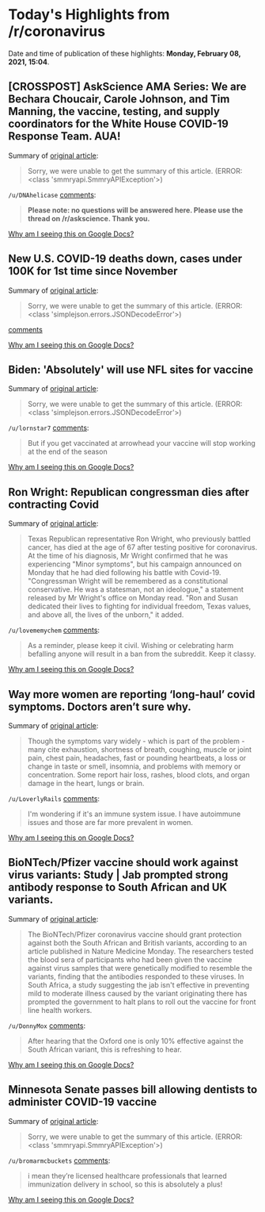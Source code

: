 # Today's Highlights from /r/coronavirus

Date and time of publication of these highlights: **Monday, February 08, 2021, 15:04**.

## [CROSSPOST] AskScience AMA Series: We are Bechara Choucair, Carole Johnson, and Tim Manning, the vaccine, testing, and supply coordinators for the White House COVID-19 Response Team. AUA!

Summary of [original article](/r/askscience/comments/lfacyi/askscience_ama_series_we_are_bechara_choucair/):

> Sorry, we were unable to get the summary of this article. (ERROR: <class 'smmryapi.SmmryAPIException'>)

`/u/DNAhelicase` [comments](https://www.reddit.com/r/Coronavirus/comments/lfdjju/crosspost_askscience_ama_series_we_are_bechara/):

> **Please note: no questions will be answered here. Please use the thread on /r/askscience. Thank you.**

[Why am I seeing this on Google Docs?](https://docs.google.com/document/d/1Dc6We63vOXIZsc0op-Bt4abqkYjXzOigalQqFxmvvbM/edit?usp=sharing)

## New U.S. COVID-19 deaths down, cases under 100K for 1st time since November

Summary of [original article](https://www.upi.com/Top_News/US/2021/02/08/New-US-COVID-19-deaths-down-cases-under-100K-for-1st-time-since-November/8431612785426/):

> Sorry, we were unable to get the summary of this article. (ERROR: <class 'simplejson.errors.JSONDecodeError'>)

[comments](https://www.reddit.com/r/Coronavirus/comments/lfau20/new_us_covid19_deaths_down_cases_under_100k_for/)

[Why am I seeing this on Google Docs?](https://docs.google.com/document/d/1Dc6We63vOXIZsc0op-Bt4abqkYjXzOigalQqFxmvvbM/edit?usp=sharing)

## Biden: 'Absolutely' will use NFL sites for vaccine

Summary of [original article](https://www.espn.com/nfl/story/_/id/30855417/president-joe-biden-plans-take-nfl-offer-use-stadiums-vaccines):

> Sorry, we were unable to get the summary of this article. (ERROR: <class 'simplejson.errors.JSONDecodeError'>)

`/u/lornstar7` [comments](https://www.reddit.com/r/Coronavirus/comments/lf2b9e/biden_absolutely_will_use_nfl_sites_for_vaccine/):

> But if you get vaccinated at arrowhead your vaccine will stop working at the end of the season

[Why am I seeing this on Google Docs?](https://docs.google.com/document/d/1Dc6We63vOXIZsc0op-Bt4abqkYjXzOigalQqFxmvvbM/edit?usp=sharing)

## Ron Wright: Republican congressman dies after contracting Covid

Summary of [original article](https://www.independent.co.uk/news/world/americas/us-politics/ron-wright-covid-texas-republican-b1799276.html):

> Texas Republican representative Ron Wright, who previously battled cancer, has died at the age of 67 after testing positive for coronavirus. At the time of his diagnosis, Mr Wright confirmed that he was experiencing "Minor symptoms", but his campaign announced on Monday that he had died following his battle with Covid-19. "Congressman Wright will be remembered as a constitutional conservative. He was a statesman, not an ideologue," a statement released by Mr Wright's office on Monday read. "Ron and Susan dedicated their lives to fighting for individual freedom, Texas values, and above all, the lives of the unborn," it added.

`/u/lovememychem` [comments](https://www.reddit.com/r/Coronavirus/comments/lff1cw/ron_wright_republican_congressman_dies_after/):

> As a reminder, please keep it civil. Wishing or celebrating harm befalling anyone will result in a ban from the subreddit. Keep it classy.

[Why am I seeing this on Google Docs?](https://docs.google.com/document/d/1Dc6We63vOXIZsc0op-Bt4abqkYjXzOigalQqFxmvvbM/edit?usp=sharing)

## Way more women are reporting ‘long-haul’ covid symptoms. Doctors aren’t sure why.

Summary of [original article](https://www.thelily.com/way-more-women-are-reporting-long-haul-covid-symptoms-doctors-arent-sure-why/):

> Though the symptoms vary widely - which is part of the problem - many cite exhaustion, shortness of breath, coughing, muscle or joint pain, chest pain, headaches, fast or pounding heartbeats, a loss or change in taste or smell, insomnia, and problems with memory or concentration. Some report hair loss, rashes, blood clots, and organ damage in the heart, lungs or brain.

`/u/LoverlyRails` [comments](https://www.reddit.com/r/Coronavirus/comments/lfc1hr/way_more_women_are_reporting_longhaul_covid/):

> I'm wondering if it's an immune system issue. I have autoimmune issues and those are far more prevalent in women.

[Why am I seeing this on Google Docs?](https://docs.google.com/document/d/1Dc6We63vOXIZsc0op-Bt4abqkYjXzOigalQqFxmvvbM/edit?usp=sharing)

## BioNTech/Pfizer vaccine should work against virus variants: Study | Jab prompted strong antibody response to South African and UK variants.

Summary of [original article](https://www.politico.eu/article/biontech-pfizer-vaccine-should-work-against-virus-variants-study/):

> The BioNTech/Pfizer coronavirus vaccine should grant protection against both the South African and British variants, according to an article published in Nature Medicine Monday. The researchers tested the blood sera of participants who had been given the vaccine against virus samples that were genetically modified to resemble the variants, finding that the antibodies responded to these viruses. In South Africa, a study suggesting the jab isn't effective in preventing mild to moderate illness caused by the variant originating there has prompted the government to halt plans to roll out the vaccine for front line health workers.

`/u/DonnyMox` [comments](https://www.reddit.com/r/Coronavirus/comments/lfb4pv/biontechpfizer_vaccine_should_work_against_virus/):

> After hearing that the Oxford one is only 10% effective against the South African variant, this is refreshing to hear.

[Why am I seeing this on Google Docs?](https://docs.google.com/document/d/1Dc6We63vOXIZsc0op-Bt4abqkYjXzOigalQqFxmvvbM/edit?usp=sharing)

## Minnesota Senate passes bill allowing dentists to administer COVID-19 vaccine

Summary of [original article](https://kstp.com/politics/minnesota-senate-passes-bill-allowing-dentists-to-administer-covid-19-vaccine/6005999/):

> Sorry, we were unable to get the summary of this article. (ERROR: <class 'smmryapi.SmmryAPIException'>)

`/u/bromarmcbuckets` [comments](https://www.reddit.com/r/Coronavirus/comments/lflb34/minnesota_senate_passes_bill_allowing_dentists_to/):

> i mean they’re licensed healthcare professionals that learned immunization delivery in school, so this is absolutely a plus!

[Why am I seeing this on Google Docs?](https://docs.google.com/document/d/1Dc6We63vOXIZsc0op-Bt4abqkYjXzOigalQqFxmvvbM/edit?usp=sharing)

